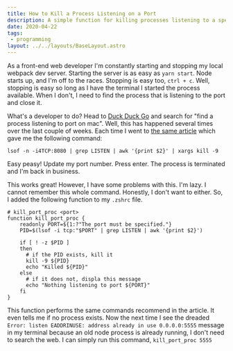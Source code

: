 ```yaml
---
title: How to Kill a Process Listening on a Port
description: A simple function for killing processes listening to a specific port.
date: 2020-04-22
tags:
 - programming
layout: ../../layouts/BaseLayout.astro
---
```


As a front-end web developer I'm constantly starting and stopping my local webpack dev server. Starting the server is as easy as `yarn start`. Node starts up, and I'm off to the races. Stopping is easy too, `ctrl + c`. Well, stopping is easy so long as I have the terminal I started the process available. When I don't, I need to find the process that is listening to the port and close it.  

What's a developer to do? Head to [Duck Duck Go](https://duckduckgo.com/) and search for "find a process listening to port on mac". Well, this has happened several times over the last couple of weeks. Each time I went to [the same article](https://tips.tutorialhorizon.com/2017/08/30/find-the-process-running-on-a-port-on-your-mac/) which gave me the following command: 

`lsof -n -i4TCP:8080 | grep LISTEN | awk '{print $2}' | xargs kill -9`

Easy peasy! Update my port number.  Press enter.  The process is terminated and I'm back in business.

This works great! However, I have some problems with this. I'm lazy. I cannot remember this whole command. Honestly, I don't want to either. So, I added the following function to my `.zshrc` file.  

```
# kill_port_proc <port>
function kill_port_proc {
    readonly PORT=${1:?"The port must be specified."}
    PID=$(lsof -i tcp:"$PORT" | grep LISTEN | awk '{print $2}')

    if [ ! -z $PID ]
    then
      # if the PID exists, kill it
      kill -9 ${PID}
      echo "Killed ${PID}"
    else
      # if it does not, displa this message
      echo "Nothing listening to port ${PORT}"
    fi
}
```

This function performs the same commands recommend in the article.  It even tells me if no process exists. Now the next time I see the dreaded `Error: listen EADDRINUSE: address already in use 0.0.0.0:5555` message in my terminal because an old node process is already running, I don't need to search the web.  I can simply run this command, `kill_port_proc 5555`
